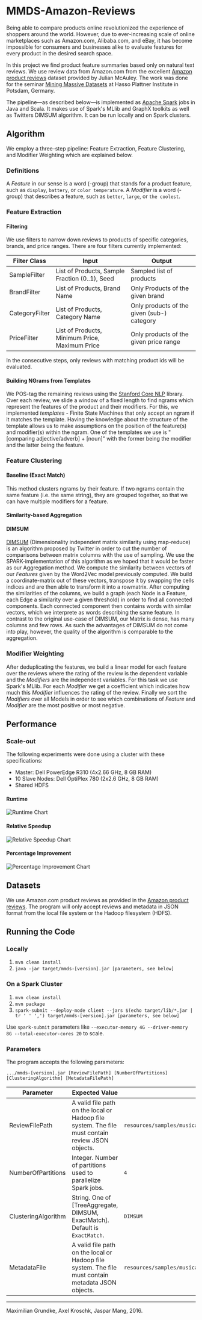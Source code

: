 # MMDS-Amazon-Reviews

Being able to compare products online revolutionized the experience of shoppers around the world. However, due to ever-increasing scale of online marketplaces such as Amazon.com, Alibaba.com, and eBay, it has become impossible for consumers and businesses alike to evaluate features for every product in the desired search space.

In this project we find product feature summaries based only on natural text reviews. We use review data from Amazon.com from the excellent [Amazon product reviews](http://jmcauley.ucsd.edu/data/amazon/) dataset provided by Julian McAuley. The work was done for the seminar [Mining Massive Datasets](https://hpi.de/naumann/teaching/current-courses/ss-16/mmds.html) at Hasso Plattner Institute in Potsdam, Germany.

The pipeline—as described below—is implemented as [Apache Spark](http://spark.apache.org/) jobs in Java and Scala. It makes use of Spark's MLlib and GraphX toolkits as well as Twitters DIMSUM algorithm. It can be run locally and on Spark clusters.

## Algorithm

We employ a three-step pipeline: Feature Extraction, Feature Clustering, and Modifier Weighting which are explained below.

### Definitions

A *Feature* in our sense is a word (-group) that stands for a product feature, such as `display`, `battery`, or `color temperature`.
A *Modifier* is a word (-group) that describes a feature, such as `better`, `large`, or `the coolest`.

### Feature Extraction

#### Filtering

We use filters to narrow down reviews to products of specific categories, brands, and price ranges. There are four filters currently implemented:

| Filter Class   | Input                                          | Output                                     |
|----------------|------------------------------------------------|--------------------------------------------|
| SampleFilter   | List of Products, Sample Fraction (0..1), Seed | Sampled list of products                   |
| BrandFilter    | List of Products, Brand Name                   | Only Products of the given brand           |
| CategoryFilter | List of Products, Category Name                | Only products of the given (sub-) category |
| PriceFilter    | List of Products, Minimum Price, Maximum Price | Only products of the given price range     |

In the consecutive steps, only reviews with matching product ids will be evaluated.

#### Building NGrams from Templates

We POS-tag the remaining reviews using the [Stanford Core NLP](http://stanfordnlp.github.io/CoreNLP/) library. Over each review, we slide a window of a fixed length to find ngrams which represent the features of the product and their modifiers.
For this, we implemented *templates* - Finite State Machines that only accept an ngram if it matches the template. Having the knowledge about the structure of the template allows us to make assumptions on the position of the feature(s) and modifier(s) within the ngram. One of the templates we use is "\[comparing adjective/adverb\] + \[noun\]" with the former being the modifier and the latter being the feature.

### Feature Clustering

#### Baseline (Exact Match)

This method clusters ngrams by their feature. If two ngrams contain the same feature (i.e. the same string), they are grouped together, so that we can have multiple modifiers for a feature.

#### Similarity-based Aggregation


#### DIMSUM

[DIMSUM](https://blog.twitter.com/2014/all-pairs-similarity-via-dimsum) (Dimensionality independent matrix similarity using map-reduce) is an algorithm proposed by Twitter in order to cut the number of comparisons between matrix columns with the use of sampling. We use the SPARK-implementation of this algorithm as we hoped that it would be faster as our Aggregation method. 
We compute the similarity between vectors of our *Features* given by the Word2Vec model previously computed. We build a coordinate-matrix out of these vectors, transpose it by swapping the cells indices and are then able to transform it into a rowmatrix. After computing the similarities of the columns, we build a graph (each Node is a Feature, each Edge a similarity over a given threshold) in order to find all connected components. Each connected component then contains words with similar vectors, which we interprete as words describing the same feature.
In contrast to the original use-case of DIMSUM, our Matrix is dense, has many columns and few rows. As such the advantages of DIMSUM do not come into play, however, the quality of the algorithm is comparable to the aggregation.

### Modifier Weighting

After deduplicating the features, we build a linear model for each feature over the reviews where the rating of the review is the dependent variable and the *Modifiers* are the independent variables. For this task we use Spark's MLlib. For each *Modifier* we get a coefficient which indicates how much this *Modifier* influences the rating of the review.
Finally we sort the *Modifiers* over all Models in order to see which combinations of *Feature* and *Modifier* are the most positive or most negative.

## Performance

### Scale-out

The following experiments were done using a cluster with these specifications:

* Master: Dell PowerEdge R310 (4x2.66 GHz, 8 GB RAM)
* 10 Slave Nodes: Dell OptiPlex 780 (2x2.6 GHz, 8 GB RAM)
* Shared HDFS

#### Runtime
![Runtime Chart](/doc/runtime.png?raw=true "Runtime / Number of Cores")
#### Relative Speedup
![Relative Speedup Chart](/doc/relative_speedup.png?raw=true "Relative Speedup / Number of Cores")
#### Percentage Improvement
![Percentage Improvement Chart](/doc/percentage_improvement.png?raw=true "Percentage Improvement / Number of Cores")

## Datasets

We use Amazon.com product reviews as provided in the [Amazon product reviews](http://jmcauley.ucsd.edu/data/amazon/). The program will only accept reviews and metadata in JSON format from the local file system or the Hadoop filesystem (HDFS).

## Running the Code

### Locally

1. `mvn clean install`
2. `java -jar target/mmds-[version].jar [parameters, see below]`

### On a Spark Cluster

1. `mvn clean install`
2. `mvn package`
3. `spark-submit --deploy-mode client --jars $(echo target/lib/*.jar | tr ' ' ',') target/mmds-[version].jar [parameters, see below]`

Use `spark-submit` parameters like `--executor-memory 4G --driver-memory 8G --total-executor-cores 20` to scale.

### Parameters

The program accepts the following parameters:

`.../mmds-[version].jar [ReviewFilePath] [NumberOfPartitions] [ClusteringAlgorithm] [MetadataFilePath]`

| Parameter           | Expected Value                                                                                     | Example                                                      |
|---------------------|----------------------------------------------------------------------------------------------------|--------------------------------------------------------------|
| ReviewFilePath      | A valid file path on the local or Hadoop file system. The file must contain review JSON objects.   | `resources/samples/musical_instruments_top100.json`          |
| NumberOfPartitions  | Integer. Number of partitions used to parallelize Spark jobs.                                      | `4`                                                          |
| ClusteringAlgorithm | String. One of [TreeAggregate, DIMSUM, ExactMatch]. Default is `ExactMatch`.                       | `DIMSUM`                                                     |
| MetadataFile        | A valid file path on the local or Hadoop file system. The file must contain metadata JSON objects. | `resources/samples/musical_instruments_metadata_top100.json` |



----------------------------------------------------
Maximilian Grundke, Axel Kroschk, Jaspar Mang, 2016.
